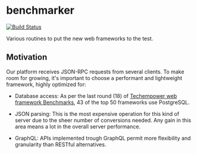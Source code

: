 # benchmarker
[![Build Status](https://travis-ci.org/ideati-co/benchmarker.svg?branch=master)](https://travis-ci.org/ideati-co/benchmarker)

Various routines to put the new web frameworks to the test.

## Motivation
Our platform receives JSON-RPC requests from several clients. To make room for growing, it's important to choose a performant and lightweight framework, highly optimized for:

- Database access: As per the last round (18) of [Techempower web framework Benchmarks](https://www.techempower.com/benchmarks/), 43 of the top 50 frameworks use PostgreSQL. 

- JSON parsing: This is the most expensive operation for this kind of server due to the sheer number of conversions needed. Any gain in this area means a lot in the overall server performance.

- GraphQL: APIs implemented trough GraphQL permit more flexibility and granularity than RESTful alternatives.
